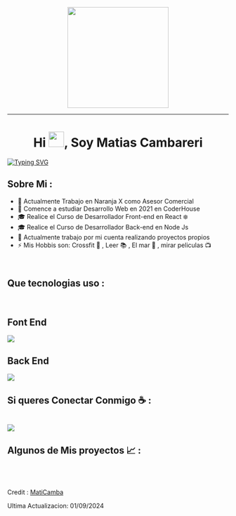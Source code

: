 <p align="center">
  <img src="https://miro.medium.com/max/2048/1*OohqW5DGh9CQS4hLY5FXzA.png" height="230"/>
</p>
<hr>
<h1 align="center">Hi <img src="https://media.giphy.com/media/hvRJCLFzcasrR4ia7z/giphy.gif" width="35">, Soy Matias Cambareri</h1>

[![Typing SVG](https://readme-typing-svg.herokuapp.com?font=Architects+Daughter&color=7AF79A&size=30&lines=Hola!+Soy+MatiCamba!;Soy+Desarrollador+Full-Stack+...;Me+gustar+estar+en+constante+aprendizaje;y+soy+fan+de+Crossfit)](https://git.io/typing-svg)


## Sobre Mi :

- 🏢 Actualmente Trabajo en Naranja X como Asesor Comercial
- 🏢 Comence a estudiar Desarrollo Web en 2021 en CoderHouse
- 🎓 Realice el Curso de Desarrollador Front-end en React :snowflake:
- 🎓 Realice el Curso de Desarrollador Back-end en Node Js
- 🏡 Actualmente trabajo por mi cuenta realizando proyectos propios
- ⚡ Mis Hobbis son: Crossfit :muscle: , Leer :books: , El mar :ocean: , mirar peliculas :tv:

<br>

## Que tecnologias uso :

<br>

<h2>Font End</h2>

<img src="https://skillicons.dev/icons?i=html,css,bootstrap,tailwind,js,ts,materialui,react,vite,git" />

<h2>Back End</h2>

<img src="https://skillicons.dev/icons?i=nodejs,npm,express,sequelize,firebase,mongodb,postman" />

<br>

## Si queres Conectar Conmigo ☕ :

<br>

<a src="https://www.linkedin.com/in/matias-cambareri-781a9317b">
    <img src="https://img.shields.io/badge/LinkedIn-0077B5?style=for-the-badge&logo=linkedin&logoColor=white">
</a>

<br>

## Algunos de Mis proyectos 📈 :

<br>


<br>

Credit : [MatiCamba](https://github.com/MatiCamba)

Ultima Actualizacion: 01/09/2024
